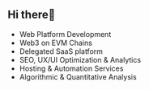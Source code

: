 ## Hi there👋
- Web Platform Development
- Web3 on EVM Chains
- Delegated SaaS platform
- SEO, UX/UI Optimization & Analytics
- Hosting & Automation Services
- Algorithmic & Quantitative Analysis
